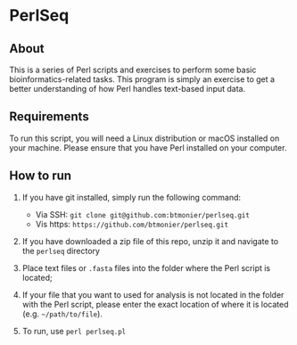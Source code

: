 # PerlSeq

## About
This is a series of Perl scripts and exercises to perform some basic 
bioinformatics-related tasks. This program is simply an exercise to get a
better understanding of how Perl handles text-based input data.

## Requirements
To run this script, you will need a Linux distribution or macOS installed on
your machine. Please ensure that you have Perl installed on your computer.

## How to run

1. If you have git installed, simply run the following command:
	- Via SSH: `git clone git@github.com:btmonier/perlseq.git`
	- Vis https: `https://github.com/btmonier/perlseq.git`

2. If you have downloaded a zip file of this repo, unzip it and navigate to the `perlseq` directory

3. Place text files or `.fasta` files into the folder where the Perl script is located;

4. If your file that you want to used for analysis is not located in the folder with the Perl script, please enter the exact location of where it is located (e.g. `~/path/to/file`).

5. To run, use `perl perlseq.pl`